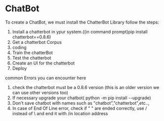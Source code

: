 # ChatBot
 To create a ChatBot, we must install the ChatterBot Library
follow the steps:
1) Install a chatterbot in ypur system.((in command prompt)pip install chatterbot==0.8.6)
2) Get a chatterbot Corpus
3) coding
4) Train the chatterBot
5) Test the chatterbot
6) Create an UI for the chatterbot
7) Deploy

common Errors you can encounter here
1) check the chatterbot must be a 0.8.6 version (this is an older version we can use other versions too)
2) If necessary upgrade your chatbot( python -m pip install --upgrade)
3) Don't save chatbot with names such as "chatbot","chatterbot",etc.., 
4) In case of End Of Line error, check if " " are ended correctly, use / instead of    \ and end it with /in location address
